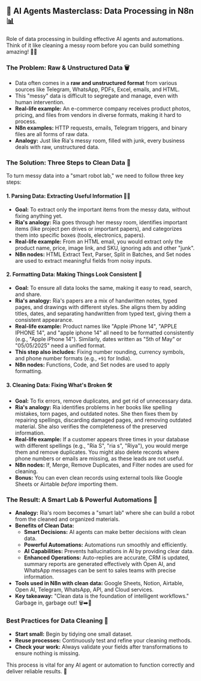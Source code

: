 ## 🤖 AI Agents Masterclass: Data Processing in N8n 📊

Role of data processing in building effective AI agents and automations. Think of it like cleaning a messy room before you can build something amazing! 🧹✨

### The Problem: Raw & Unstructured Data 🗑️

- Data often comes in a **raw and unstructured format** from various sources like Telegram, WhatsApp, PDFs, Excel, emails, and HTML.
- This "messy" data is difficult to segregate and manage, even with human intervention.
- **Real-life example:** An e-commerce company receives product photos, pricing, and files from vendors in diverse formats, making it hard to process.
- **N8n examples:** HTTP requests, emails, Telegram triggers, and binary files are all forms of raw data.
- **Analogy:** Just like Ria's messy room, filled with junk, every business deals with raw, unstructured data.

### The Solution: Three Steps to Clean Data 🚀

To turn messy data into a "smart robot lab," we need to follow three key steps:

#### 1. Parsing Data: Extracting Useful Information 🕵️‍♀️

- **Goal:** To extract only the important items from the messy data, without fixing anything yet.
- **Ria's analogy:** Ria goes through her messy room, identifies important items (like project pen drives or important papers), and categorizes them into specific boxes (tools, electronics, papers).
- **Real-life example:** From an HTML email, you would extract only the product name, price, image link, and SKU, ignoring ads and other "junk".
- **N8n nodes:** HTML Extract Text, Parser, Split in Batches, and Set nodes are used to extract meaningful fields from noisy inputs.

#### 2. Formatting Data: Making Things Look Consistent 📏

- **Goal:** To ensure all data looks the same, making it easy to read, search, and share.
- **Ria's analogy:** Ria's papers are a mix of handwritten notes, typed pages, and drawings with different styles. She aligns them by adding titles, dates, and separating handwritten from typed text, giving them a consistent appearance.
- **Real-life example:** Product names like "Apple iPhone 14", "APPLE IPHONE 14", and "apple iphone 14" all need to be formatted consistently (e.g., "Apple iPhone 14"). Similarly, dates written as "5th of May" or "05/05/2025" need a unified format.
- **This step also includes:** Fixing number rounding, currency symbols, and phone number formats (e.g., `+91` for India).
- **N8n nodes:** Functions, Code, and Set nodes are used to apply formatting.

#### 3. Cleaning Data: Fixing What's Broken 🛠️

- **Goal:** To fix errors, remove duplicates, and get rid of unnecessary data.
- **Ria's analogy:** Ria identifies problems in her books like spelling mistakes, torn pages, and outdated notes. She then fixes them by repairing spellings, discarding damaged pages, and removing outdated material. She also verifies the completeness of the preserved information.
- **Real-life example:** If a customer appears three times in your database with different spellings (e.g., "Ria S", "ria s", "Riya"), you would merge them and remove duplicates. You might also delete records where phone numbers or emails are missing, as these leads are not useful.
- **N8n nodes:** If, Merge, Remove Duplicates, and Filter nodes are used for cleaning.
- **Bonus:** You can even clean records using external tools like Google Sheets or Airtable _before_ importing them.

### The Result: A Smart Lab & Powerful Automations 🧠

- **Analogy:** Ria's room becomes a "smart lab" where she can build a robot from the cleaned and organized materials.
- **Benefits of Clean Data:**
  - **Smart Decisions:** AI agents can make better decisions with clean data.
  - **Powerful Automations:** Automations run smoothly and efficiently.
  - **AI Capabilities:** Prevents hallucinations in AI by providing clear data.
  - **Enhanced Operations:** Auto-replies are accurate, CRM is updated, summary reports are generated effectively with Open AI, and WhatsApp messages can be sent to sales teams with precise information.
- **Tools used in N8n with clean data:** Google Sheets, Notion, Airtable, Open AI, Telegram, WhatsApp, API, and Cloud services.
- **Key takeaway:** "Clean data is the foundation of intelligent workflows." Garbage in, garbage out! 🗑️➡️🚮

### Best Practices for Data Cleaning 📝

- **Start small:** Begin by tidying one small dataset.
- **Reuse processes:** Continuously test and refine your cleaning methods.
- **Check your work:** Always validate your fields after transformations to ensure nothing is missing.

This process is vital for any AI agent or automation to function correctly and deliver reliable results. 🚀
